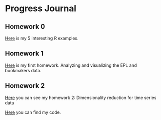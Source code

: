 # Progress Journal

## Homework 0

[Here](files/example_homework_0.html) is my 5 interesting R examples.


## Homework 1

[Here](hw2/odev-total.html) is my first homework. Analyzing and visualizing the EPL and bookmakers data.


## Homework 2

[Here](homework2(ucuncu)/final.md) you can see my homework 2: Dimensionality reduction for time series data

[Here](homework2(ucuncu)/hw2_final.R) you can find my code.